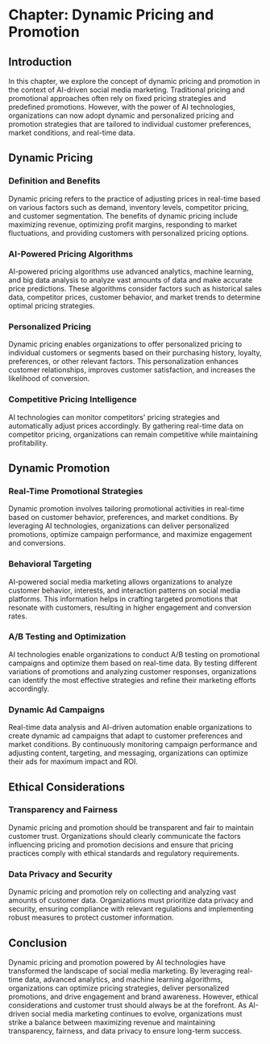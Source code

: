 Chapter: Dynamic Pricing and Promotion
======================================

Introduction
------------

In this chapter, we explore the concept of dynamic pricing and promotion in the context of AI-driven social media marketing. Traditional pricing and promotional approaches often rely on fixed pricing strategies and predefined promotions. However, with the power of AI technologies, organizations can now adopt dynamic and personalized pricing and promotion strategies that are tailored to individual customer preferences, market conditions, and real-time data.

Dynamic Pricing
---------------

### Definition and Benefits

Dynamic pricing refers to the practice of adjusting prices in real-time based on various factors such as demand, inventory levels, competitor pricing, and customer segmentation. The benefits of dynamic pricing include maximizing revenue, optimizing profit margins, responding to market fluctuations, and providing customers with personalized pricing options.

### AI-Powered Pricing Algorithms

AI-powered pricing algorithms use advanced analytics, machine learning, and big data analysis to analyze vast amounts of data and make accurate price predictions. These algorithms consider factors such as historical sales data, competitor prices, customer behavior, and market trends to determine optimal pricing strategies.

### Personalized Pricing

Dynamic pricing enables organizations to offer personalized pricing to individual customers or segments based on their purchasing history, loyalty, preferences, or other relevant factors. This personalization enhances customer relationships, improves customer satisfaction, and increases the likelihood of conversion.

### Competitive Pricing Intelligence

AI technologies can monitor competitors' pricing strategies and automatically adjust prices accordingly. By gathering real-time data on competitor pricing, organizations can remain competitive while maintaining profitability.

Dynamic Promotion
-----------------

### Real-Time Promotional Strategies

Dynamic promotion involves tailoring promotional activities in real-time based on customer behavior, preferences, and market conditions. By leveraging AI technologies, organizations can deliver personalized promotions, optimize campaign performance, and maximize engagement and conversions.

### Behavioral Targeting

AI-powered social media marketing allows organizations to analyze customer behavior, interests, and interaction patterns on social media platforms. This information helps in crafting targeted promotions that resonate with customers, resulting in higher engagement and conversion rates.

### A/B Testing and Optimization

AI technologies enable organizations to conduct A/B testing on promotional campaigns and optimize them based on real-time data. By testing different variations of promotions and analyzing customer responses, organizations can identify the most effective strategies and refine their marketing efforts accordingly.

### Dynamic Ad Campaigns

Real-time data analysis and AI-driven automation enable organizations to create dynamic ad campaigns that adapt to customer preferences and market conditions. By continuously monitoring campaign performance and adjusting content, targeting, and messaging, organizations can optimize their ads for maximum impact and ROI.

Ethical Considerations
----------------------

### Transparency and Fairness

Dynamic pricing and promotion should be transparent and fair to maintain customer trust. Organizations should clearly communicate the factors influencing pricing and promotion decisions and ensure that pricing practices comply with ethical standards and regulatory requirements.

### Data Privacy and Security

Dynamic pricing and promotion rely on collecting and analyzing vast amounts of customer data. Organizations must prioritize data privacy and security, ensuring compliance with relevant regulations and implementing robust measures to protect customer information.

Conclusion
----------

Dynamic pricing and promotion powered by AI technologies have transformed the landscape of social media marketing. By leveraging real-time data, advanced analytics, and machine learning algorithms, organizations can optimize pricing strategies, deliver personalized promotions, and drive engagement and brand awareness. However, ethical considerations and customer trust should always be at the forefront. As AI-driven social media marketing continues to evolve, organizations must strike a balance between maximizing revenue and maintaining transparency, fairness, and data privacy to ensure long-term success.
